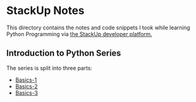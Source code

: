 # StackUp Notes

 This directory contains the notes and code snippets I took while learning Python Programming via [the StackUp developer platform.](https://app.stackup.dev/)

## Introduction to Python Series

The series is split into three parts:

* [Basics-1](Python\1-StackUp-Notes\Basics-1)
* [Basics-2](Python\1-StackUp-Notes\Basics-2)
* [Basics-3](Python\1-StackUp-Notes\Basics-3)
